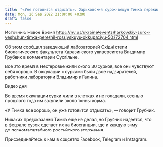 ```yaml
---
title: "«Уже готовится отдыхать». Харьковский сурок-вещун Тимка пережил российскую оккупацию"
date: Mon, 26 Sep 2022 21:08:00 +0300
draft: false
---
```

Источник: Новое Время https://nv.ua/ukraine/events/harkovskiy-surok-veshchun-timka-perezhil-rossiyskuyu-okkupaciyu-50272704.html


 Об этом сообщил заведующий лабораторией Східні степи биологического факультета Каразинского университета Владимир Грубник в комментарии Суспільне.

Все это время в Нестеровке жили около 30 сурков, все они чувствуют себя хорошо. В оккупации с сурками были двое надзирателей, работники лаборатории Владимир и Галина.

 Видео дня   

Во время оккупации сурки жили в клетках и не голодали, осенью прошлого года им закупили около тонны корма.

«У Тимка все хорошо, он уже готовится отдыхать», — говорит Грубник.

Никаких предсказаний Тимка еще не делал, но Грубник надеется, что в феврале сурок сделает их на биостанции, где и каждую зиму до полномасштабного российского вторжения.

Присоединяйтесь к нам в соцсетях Facebook, Telegram и Instagram.

